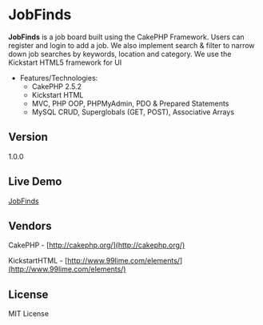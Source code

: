 # JobFinds

**JobFinds** is a job board built using the CakePHP Framework. Users can register and login to add a job. We also implement search & filter to narrow down job searches by keywords, location and category. We use the Kickstart HTML5 framework for UI

* Features/Technologies: 
  * CakePHP 2.5.2
  * Kickstart HTML
  * MVC, PHP OOP, PHPMyAdmin, PDO & Prepared Statements
  * MySQL CRUD, Superglobals (GET, POST), Associative Arrays

## Version
1.0.0

## Live Demo
 [JobFinds](http://jyotsnasingh.com/projects/CakePHP/Jobfinds/)


## Vendors
CakePHP - [http://cakephp.org/](http://cakephp.org/)  
 
KickstartHTML - [http://www.99lime.com/elements/](http://www.99lime.com/elements/) 


## License
MIT License
